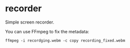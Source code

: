 # recorder
Simple screen recorder.

You can use FFmpeg to fix the metadata:
```
ffmpeg -i recordging.webm -c copy recording_fixed.webm
```
